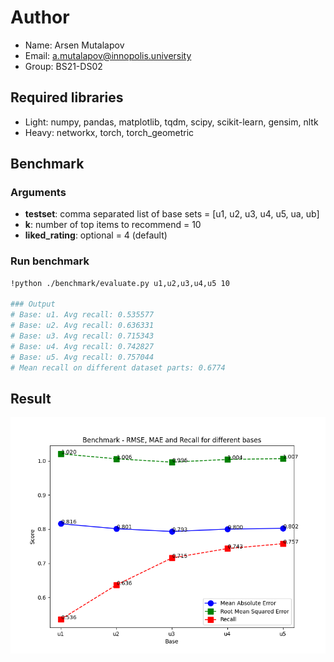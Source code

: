 # Author

- Name: Arsen Mutalapov
- Email: [a.mutalapov@innopolis.university](a.mutalapov@innopolis.university)
- Group: BS21-DS02

## Required libraries

- Light: numpy, pandas, matplotlib, tqdm, scipy, scikit-learn, gensim, nltk
- Heavy: networkx, torch, torch_geometric

## Benchmark

### Arguments

- **testset**: comma separated list of base sets = [u1, u2, u3, u4, u5, ua, ub]
- **k**: number of top items to recommend = 10
- **liked_rating**: optional = 4 (default)

### Run benchmark

```bash
!python ./benchmark/evaluate.py u1,u2,u3,u4,u5 10

### Output
# Base: u1. Avg recall: 0.535577
# Base: u2. Avg recall: 0.636331
# Base: u3. Avg recall: 0.715343
# Base: u4. Avg recall: 0.742827
# Base: u5. Avg recall: 0.757044
# Mean recall on different dataset parts: 0.6774

```

## Result

![benchmark](./benchmark/benchmark.png)
